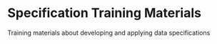 # Specification Training Materials

Training materials about developing and applying data specifications

